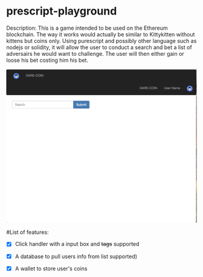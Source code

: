 # prescript-playground
Description:
This is a game intended to be used on the Ethereum blockchain. The way it works would actually be similar to Kittykitten without kittens but coins only. 
Using purescript and possibly other language such as nodejs or solidity, it will allow the user to conduct a search and bet a list of adversairs he would want to challenge. The user will then either gain or loose his bet costing him his bet.




![alt text](Welcome.png)



#List of features:

- [x] Click handler with a input box and <del>tags</del> supported
- [x] A database to pull users info from list supported)
- [x] A wallet to store user's coins



